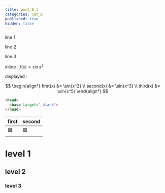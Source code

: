 ```yaml
---
title: post_B_1
categories: cat_B
published: true
hidden: false
---
```


line 1

line 2

line 3

inline : $f(x) = \sin{x^2}$

displayed : 

$$
\begin{align*}
  first(x)  &= \sin{x^2} \\
  second(x) &= \sin{x^3} \\
  third(x)  &= \sin{x^5}
\end{align*}
$$

```html
<head>
  <base target="_blank">
</head>
```

| first | second |
| :-    | :-     |
| 🟦   | 🟥     |



# level 1

## level 2

### level 3
